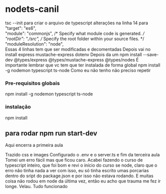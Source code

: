 # nodets-canil

 tsc --init
 para criar o arquivo de typescript
 alterações na linha 14 para   
   "target": "es6",  
     "module": "commonjs",                                /* Specify what module code is generated. */
     "rootDir": "./src",                                  /* Specify the root folder within your source files. */
    "moduleResolution": "node",   
 Essas 4 linhas tem que ser modificadas e decomentadas
 Depois vai no 
 install express  mustache-express dotenv
 Depois da um 
 npm install --save-dev @types/express @types/mustache-express @types/nodes
É importante lembrar que vc tem que ter instalada de forma global 
npm install -g nodemon typescript ts-node
Como eu não tenho não preciso repetir

### Pre-requisitos globais
npm install -g nodemon typescript ts-node

### instalação
npm install

## para rodar npm run start-dev

Aqui encerra a primeira aula

Trazido css e images
Configurado o .env e o server.ts e fim da terceira aula
Tomei um erro fácil mas que ficou caro. Acabei fazendo o curso de typescript inteiro, que foi bom
e revi o início do curso se node, claro que o erro não tinha nada a ver com isso, eu só tinha escrito
umas porcarias dentro do sript do package.json e por isso não estava rodando. E muitas coisa não rodou 
em node da última vez, então eu acho que trauma me fez ir longe. Velau. Tudo funcionado


